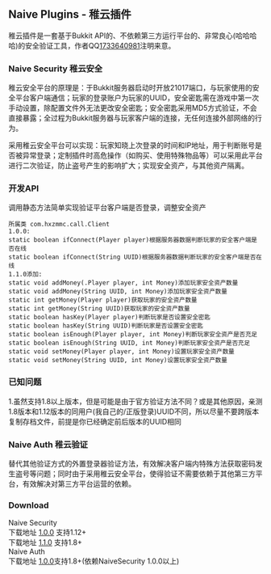 ## Naive Plugins - 稚云插件

稚云插件是一套基于Bukkit API的、不依赖第三方运行平台的、非常良心(哈哈哈哈)的安全验证工具，作者QQ[1733640981](http://wpa.qq.com/msgrd?v=3&uin=1733640981&site=qq&menu=yes)注明来意。

### Naive Security 稚云安全

稚云安全平台的原理是：于Bukkit服务器启动时开放21017端口，与玩家使用的安全平台客户端通信；玩家的登录账户为玩家的UUID，安全密匙需在游戏中第一次手动设置，除配置文件外无法更改安全密匙；安全密匙采用MD5方式验证，不会直接暴露；全过程为Bukkit服务器与玩家客户端的连接，无任何连接外部网络的行为。

采用稚云安全平台可以实现：玩家知晓上次登录的时间和IP地址，用于判断账号是否被异常登录；定制插件时高危操作（如购买、使用特殊物品等）可以采用此平台进行二次验证，防止盗号产生的影响扩大；实现安全资产，与其他资产隔离。

### 开发API

调用静态方法简单实现验证平台客户端是否登录，调整安全资产

```api
所属类 com.hxzmmc.call.Client
1.0.0:
static boolean ifConnect(Player player)根据服务器数据判断玩家的安全客户端是否在线
static boolean ifConnect(String UUID)根据服务器数据判断玩家的安全客户端是否在线
1.1.0添加:
static void addMoney(.Player player, int Money)添加玩家安全资产数量
static void addMoney(String UUID, int Money)添加玩家安全资产数量
static int getMoney(Player player)获取玩家的安全资产数量
static int getMoney(String UUID)获取玩家的安全资产数量
static boolean hasKey(Player player)判断玩家是否设置安全密匙
static boolean hasKey(String UUID)判断玩家是否设置安全密匙
static boolean isEnough(Player player, int Money)判断玩家安全资产是否充足
static boolean isEnough(String UUID, int Money)判断玩家安全资产是否充足
static void setMoney(Player player, int Money)设置玩家安全资产数量
static void setMoney(String UUID, int Money)设置玩家安全资产数量
```

### 已知问题

1.虽然支持1.8以上版本，但是可能是由于官方验证方法不同？或是其他原因，亲测1.8版本和1.12版本的同用户(我自己的/正版登录)UUID不同，所以尽量不要跨版本复制存档文件，前提是你已经确定前后版本的UUID相同

### Naive Auth 稚云验证

替代其他验证方式的外置登录器验证方法，有效解决客户端内特殊方法获取密码发生盗号等问题；同时由于采用稚云安全平台，使得验证不需要依赖于其他第三方平台，有效解决对第三方平台运营的依赖。

### Download

Naive Security<br>
下载地址 [1.0.0](https://github.com/1733640981/1733640981.github.io/releases/tag/1.0.0) 支持1.12+<br>
下载地址 [1.1.0](https://github.com/1733640981/1733640981.github.io/releases/tag/1.1.0) 支持1.8+<br>
Naive Auth<br>
下载地址 [1.0.0](https://github.com/1733640981/1733640981.github.io/releases/tag/1.0.0-beta)支持1.8+(依赖NaiveSecurity 1.0.0以上)
